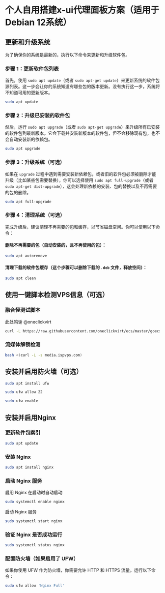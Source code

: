 # 个人自用搭建x-ui代理面板方案（适用于Debian 12系统）

## 更新和升级系统
为了确保你的系统是最新的，执行以下命令来更新和升级软件包。

### 步骤 1：更新软件包列表

首先，使用 `sudo apt update`（或者 `sudo apt-get update`）来更新系统的软件包源列表。这一步会让你的系统知道有哪些包的版本更新。没有执行这一步，系统将不知道可用的更新版本。

```bash
sudo apt update
```

### 步骤 2：升级已安装的软件包

然后，运行 `sudo apt upgrade`（或者 `sudo apt-get upgrade`）来升级所有已安装的软件包到最新版本。它会下载并安装新版本的软件包，但不会移除现有包，也不会自动安装新的依赖包。

```bash
sudo apt upgrade
```

### 步骤 3：升级系统（可选）

如果在 `upgrade` 过程中遇到需要安装新依赖包，或者旧的软件包必须被删除才能升级（比如某些包需要替换），你可以选择使用 `sudo apt full-upgrade`（或者 `sudo apt-get dist-upgrade`），这会处理新依赖的安装、包的替换以及不再需要的包的删除。

```bash
sudo apt full-upgrade
```

### 步骤 4：清理系统（可选）

完成升级后，建议清理不再需要的包和缓存，以节省磁盘空间。你可以使用以下命令：

#### 删除不再需要的包（自动安装的，且不再使用的包）：

```bash
sudo apt autoremove
```

#### 清理下载的软件包缓存（这个步骤可以删除下载的 `.deb` 文件，释放空间）：

```bash
sudo apt clean
```

## 使用一键脚本检测VPS信息（可选）

### 融合怪测试脚本
此处鸣谢 @oneclickvirt

```bash
curl -L https://raw.githubusercontent.com/oneclickvirt/ecs/master/goecs.sh -o goecs.sh && chmod +x goecs.sh && bash goecs.sh env && bash goecs.sh install && goecs
```

### 流媒体解锁检测

```bash
bash <(curl -L -s media.ispvps.com)
```

## 安装并启用防火墙（可选）


```bash
sudo apt install ufw
```


```bash
sudo ufw allow 22
```

```bash
sudo ufw enable
```

## 安装并启用Nginx

### 更新软件包索引

```bash
sudo apt update
```

### 安装 Nginx

```bash
sudo apt install nginx
```

### 启动 Nginx 服务
启用 Nginx 在启动时自动启动

```bash
sudo systemctl enable nginx
```

启动 Nginx 服务

```bash
sudo systemctl start nginx
```

### 验证 Nginx 是否成功运行

```bash
sudo systemctl status nginx
```

### 配置防火墙（如果启用了 UFW）
如果你使用 UFW 作为防火墙，你需要允许 HTTP 和 HTTPS 流量。运行以下命令：

```bash
sudo ufw allow 'Nginx Full'
```
